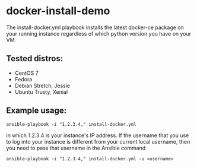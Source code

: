 docker-install-demo
==============================

The install-docker.yml playbook installs the latest docker-ce package on your running
instance regardless of which python version you have on your VM.

Tested distros:
----------
- CentOS 7
- Fedora
- Debian Stretch, Jessie
- Ubuntu Trusty, Xenial

Example usage:
----------
```
ansible-playbook -i "1.2.3.4," install-docker.yml
```
in which 1.2.3.4 is your instance's IP address. If the username that you use to log
into your instance is different from your current local username, then you need to
pass that username in the Ansible command

```
ansible-playbook -i "1.2.3.4," install-docker.yml -u <username>
```
